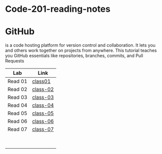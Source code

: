 # Code-201-reading-notes

# GitHub
 is a code hosting platform for version control and collaboration. It lets you and others work together on projects from anywhere. This tutorial teaches you GitHub essentials like repositories, branches, commits, and Pull Requests

| Lab              | Link        |
| -----------                    | ----------- |
| Read 01     | [class01](https://mohsmadi.github.io/Code-201-reading-notes/class01)    |
|    Read 02 | [class-02](https://mohsmadi.github.io/Code-201-reading-notes/class-02)    |
|    Read 03   |  [class-03](https://mohsmadi.github.io/Code-201-reading-notes/class-03)      |
|   Read 04 |   [class-04](https://mohsmadi.github.io/Code-201-reading-notes/class-04)      |
|   Read 05 |   [class-05](https://mohsmadi.github.io/Code-201-reading-notes/class-05)
|   Read 06 |   [class-06](https://mohsmadi.github.io/Code-201-reading-notes/class-06)
|   Read 07 |   [class-07](https://mohsmadi.github.io/Code-201-reading-notes/class-07)
|    |         |
|       |        |
|    |         |
|       |        |
|    |         |
|       |        |
|    |         |
|       |        |



